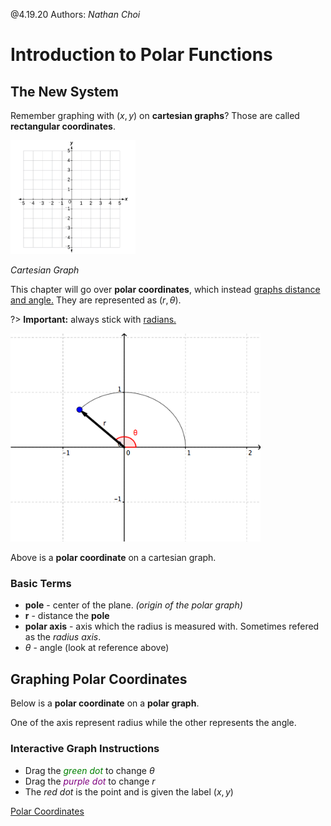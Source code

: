@4.19.20 Authors: *Nathan Choi*
# Introduction to Polar Functions
## The New System
Remember graphing with $(x,y)$ on **cartesian graphs**? Those are called **rectangular coordinates**.

<img src="/learn/precalc-cpm/chapter-11/media/carte.jpg" width="200">

*Cartesian Graph*

This chapter will go over **polar coordinates**, which instead <u>graphs distance and angle.</u>
They are represented as $(r, \theta)$.

?> **Important:** always stick with <u>radians.</u>

<img src="/learn/precalc-cpm/chapter-11/media/polar.gif" width="400">

Above is a **polar coordinate** on a cartesian graph.

### Basic Terms
* **pole** - center of the plane. *(origin of the polar graph)*
* **r** - distance the **pole**
* **polar axis** - axis which the radius is measured with. Sometimes refered as the *radius axis*.
* $\theta$ - angle (look at reference above)

## Graphing Polar Coordinates
Below is a **polar coordinate** on a **polar graph**.

One of the axis represent radius while the other represents the angle.

### Interactive Graph Instructions
* Drag the *<span style="color:green">green dot</span>* to change $\theta$
* Drag the *<span style="color:purple">purple dot</span>* to change $r$
* The *red dot* is the point and is given the label $(x,y)$

[Polar Coordinates](https://www.desmos.com/calculator/lxix3dbejm?embed ':include :type=iframe')
